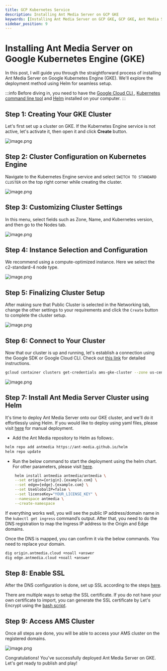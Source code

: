 ```yaml
---
title: GCP Kubernetes Service 
description: Installing Ant Media Server on GCP GKE
keywords: [Installing Ant Media Server on GCP GKE, GCP GKE, Ant Media Server Documentation, Ant Media Server Tutorials]
sidebar_position: 9
---
```


# Installing Ant Media Server on Google Kubernetes Engine (GKE)

In this post, I will guide you through the straightforward process of installing Ant Media Server on Google Kubernetes Engine (GKE). We'll explore the deployment method using Helm for seamless setup.

:::info
Before diving in, you need to have the [Google Cloud CLI ](https://cloud.google.com/sdk/docs/install), [Kubernetes command line tool](https://kubernetes.io/docs/tasks/tools/) and [Helm](https://helm.sh/docs/helm/helm_install/) installed on your computer.
:::

## Step 1: Creating Your GKE Cluster

Let's first set up a cluster on GKE. If the Kubernetes Engine service is not active, let's activate it, then open it and click **Create** button.

![image.png](@site/static/img/gcp-gke/antmedia-gke-1.png)

## Step 2: Cluster Configuration on Kubernetes Engine

Navigate to the Kubernetes Engine service and select `SWITCH TO STANDARD CLUSTER` on the top right corner while creating the cluster.

![image.png](@site/static/img/gcp-gke//antmedia-gke-2.png)


## Step 3: Customizing Cluster Settings

In this menu, select fields such as Zone, Name, and Kubernetes version, and then go to the Nodes tab.

![image.png](@site/static/img/gcp-gke//antmedia-gke-3.png)


## Step 4: Instance Selection and Configuration

We recommend using a compute-optimized instance. Here we select the c2-standard-4 node type.

![image.png](@site/static/img/gcp-gke//antmedia-gke-4.png)


## Step 5: Finalizing Cluster Setup

After making sure that Public Cluster is selected in the Networking tab, change the other settings to your requirements and click the `Create` button to complete the cluster setup.

![image.png](@site/static/img/gcp-gke/antmedia-gke-5.png)


## Step 6: Connect to Your Cluster

Now that our cluster is up and running, let's establish a connection using the Google SDK or Google Cloud CLI. Check out [this link](https://cloud.google.com/sdk/gcloud/reference/auth/login) for detailed instructions.

```bash
gcloud container clusters get-credentials ams-gke-cluster --zone us-central1-c --project antmedia-public-385620
```

![image.png](@site/static/img/gcp-gke/antmedia-gke-6.png)


## Step 7: Install Ant Media Server Cluster using Helm

It's time to deploy Ant Media Server onto our GKE cluster, and we'll do it effortlessly using Helm. If you would like to deploy using yaml files, please visit [here](https://antmedia.io/docs/guides/clustering-and-scaling/kubernetes/deploy-ams-on-kubernetes/) for manual deployment.

 - Add the Ant Media repository to Helm as follows:.

```bash
helm repo add antmedia https://ant-media.github.io/helm
helm repo update
```

 - Run the below command to start the deployment using the helm chart. For other parameters, please visit [here](https://github.com/ant-media/helm).

   ```bash
    helm install antmedia antmedia/antmedia \
    --set origin={origin}.{example.com} \
    --set edge={edge}.{example.com} \
    --set UseGlobalIP=false \
    --set licenseKey="YOUR_LICENSE_KEY" \
    --namespace antmedia \
    --create-namespace
   ```

If everything works well, you will see the public IP address/domain name in the `kubectl get ingress` command’s output. After that, you need to do the DNS registration to map the Ingress IP address to the Origin and Edge domains.

Once the DNS is mapped, you can confirm it via the below commands. You need to replace your domain.

```bash
dig origin.antmedia.cloud +noall +answer
dig edge.antmedia.cloud +noall +answer
```

## Step 8: Enable SSL

After the DNS configuration is done, set up SSL according to the steps [here](https://github.com/ant-media/helm?tab=readme-ov-file#installing-ssl).

There are multiple ways to setup the SSL certificate. If you do not have your own certificate to import, you can generate the SSL certificate by Let's Encrypt using the [bash script](https://github.com/ant-media/helm?tab=readme-ov-file#lets-encrypt).


## Step 9: Access AMS Cluster

Once all steps are done, you will be able to access your AMS cluster on the registered domains.

![image.png](@site/static/img/gcp-gke/antmedia-gke-7.png)

Congratulations! You've successfully deployed Ant Media Server on GKE. Let's get ready to publish and play!
